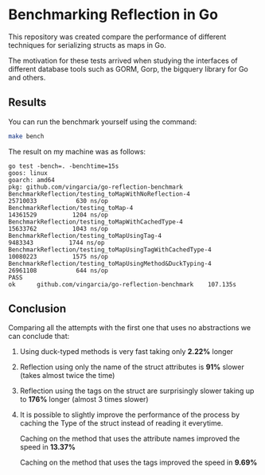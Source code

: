 # Benchmarking Reflection in Go

This repository was created compare the performance of different techniques
for serializing structs as maps in Go.

The motivation for these tests arrived when studying the interfaces of
different database tools such as GORM, Gorp, the bigquery library for Go
and others.

## Results

You can run the benchmark yourself using the command:

```bash
make bench
```

The result on my machine was as follows:

```
go test -bench=. -benchtime=15s
goos: linux
goarch: amd64
pkg: github.com/vingarcia/go-reflection-benchmark
BenchmarkReflection/testing_toMapWithNoReflection-4         	25710033	       630 ns/op
BenchmarkReflection/testing_toMap-4                         	14361529	      1204 ns/op
BenchmarkReflection/testing_toMapWithCachedType-4           	15633762	      1043 ns/op
BenchmarkReflection/testing_toMapUsingTag-4                 	 9483343	      1744 ns/op
BenchmarkReflection/testing_toMapUsingTagWithCachedType-4   	10080223	      1575 ns/op
BenchmarkReflection/testing_toMapUsingMethod&DuckTyping-4   	26961108	       644 ns/op
PASS
ok  	github.com/vingarcia/go-reflection-benchmark	107.135s
```

## Conclusion

Comparing all the attempts with the first one that
uses no abstractions we can conclude that:

1. Using duck-typed methods is very fast taking only
   **2.22%** longer

2. Reflection using only the name of the struct attributes
   is **91%** slower (takes almost twice the time)

3. Reflection using the tags on the struct are surprisingly
   slower taking up to **176%** longer (almost 3 times slower)

4. It is possible to slightly improve the performance of the
   process by caching the Type of the struct instead of reading it everytime.

   Caching on the method that uses the attribute names improved the speed in **13.37%**

   Caching on the method that uses the tags improved the speed in **9.69%**
